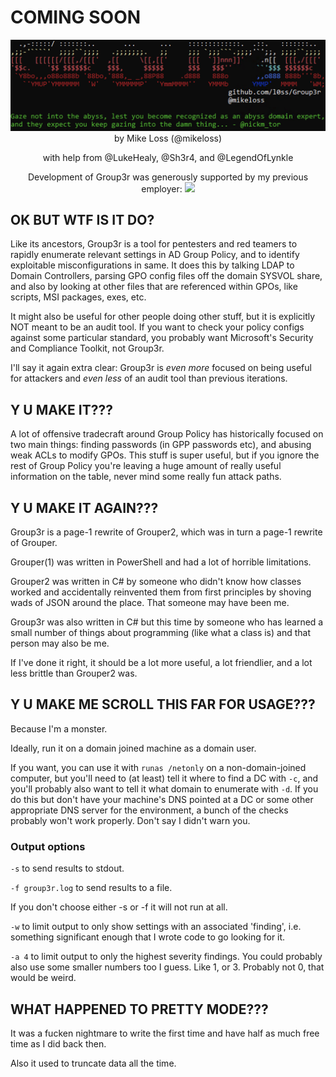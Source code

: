 # COMING SOON

<div align="center">
<img src="./Group3r-Banner.png" alt="Group3r Banner">
by Mike Loss (@mikeloss)

with help from @LukeHealy, @Sh3r4, and @LegendOfLynkle


Development of Group3r was generously supported by my previous employer:
  <img src="https://user-images.githubusercontent.com/24580473/124420224-bd3fbf00-dd91-11eb-9ac6-936e6992bd38.png" data-canonical-src="https://user-images.githubusercontent.com/24580473/124420224-bd3fbf00-dd91-11eb-9ac6-936e6992bd38.png" width="300"/>
</div>

## OK BUT WTF IS IT DO?

Like its ancestors, Group3r is a tool for pentesters and red teamers to rapidly enumerate relevant settings in AD Group Policy, and to identify exploitable misconfigurations in same. It does this by talking LDAP to Domain Controllers, parsing GPO config files off the domain SYSVOL share, and also by looking at other files that are referenced within GPOs, like scripts, MSI packages, exes, etc.

It might also be useful for other people doing other stuff, but it is explicitly NOT meant to be an audit tool. If you want to check your policy configs against some particular standard, you probably want Microsoft's Security and Compliance Toolkit, not Group3r.

I'll say it again extra clear: Group3r is *even more* focused on being useful for attackers and *even less* of an audit tool than previous iterations.

## Y U MAKE IT???

A lot of offensive tradecraft around Group Policy has historically focused on two main things: finding passwords (in GPP passwords etc), and abusing weak ACLs to modify GPOs. This stuff is super useful, but if you ignore the rest of Group Policy you're leaving a huge amount of really useful information on the table, never mind some really fun attack paths.

## Y U MAKE IT AGAIN???

Group3r is a page-1 rewrite of Grouper2, which was in turn a page-1 rewrite of Grouper. 

Grouper(1) was written in PowerShell and had a lot of horrible limitations.

Grouper2 was written in C# by someone who didn't know how classes worked and accidentally reinvented them from first principles by shoving wads of JSON around the place. That someone may have been me.

Group3r was also written in C# but this time by someone who has learned a small number of things about programming (like what a class is) and that person may also be me.

If I've done it right, it should be a lot more useful, a lot friendlier, and a lot less brittle than Grouper2 was.

## Y U MAKE ME SCROLL THIS FAR FOR USAGE???

Because I'm a monster.

Ideally, run it on a domain joined machine as a domain user. 

If you want, you can use it with `runas /netonly` on a non-domain-joined computer, but you'll need to (at least) tell it where to find a DC with `-c`, and you'll probably also want to tell it what domain to enumerate with `-d`. If you do this but don't have your machine's DNS pointed at a DC or some other appropriate DNS server for the environment, a bunch of the checks probably won't work properly. Don't say I didn't warn you.

### Output options
`-s` to send results to stdout.

`-f group3r.log` to send results to a file.

If you don't choose either -s or -f it will not run at all.

`-w` to limit output to only show settings with an associated 'finding', i.e. something significant enough that I wrote code to go looking for it.

`-a 4` to limit output to only the highest severity findings. You could probably also use some smaller numbers too I guess. Like 1, or 3. Probably not 0, that would be weird. 

## WHAT HAPPENED TO PRETTY MODE???

It was a fucken nightmare to write the first time and have half as much free time as I did back then.

Also it used to truncate data all the time.
